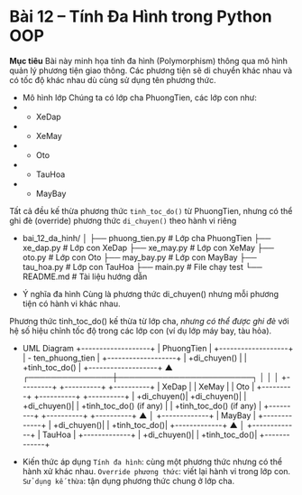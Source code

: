 # Bài 12 – Tính Đa Hình trong Python OOP
**Mục tiêu**
Bài này minh họa tính đa hình (Polymorphism) thông qua mô hình quản lý phương tiện giao thông. Các phương tiện sẽ di chuyển khác nhau và có tốc độ khác nhau dù cùng sử dụng tên phương thức.

- Mô hình lớp
Chúng ta có lớp cha PhuongTien, các lớp con như:
- - XeDap
- - XeMay
- - Oto
- - TauHoa
- - MayBay

Tất cả đều kế thừa phương thức `tinh_toc_do()` từ PhuongTien, nhưng có thể ghi đè (override) phương thức `di_chuyen()` theo hành vi riêng

- bai_12_da_hinh/
│
├── phuong_tien.py       # Lớp cha PhuongTien
├── xe_dap.py            # Lớp con XeDap
├── xe_may.py            # Lớp con XeMay
├── oto.py               # Lớp con Oto
├── may_bay.py           # Lớp con MayBay
├── tau_hoa.py           # Lớp con TauHoa
├── main.py              # File chạy test
└── README.md            # Tài liệu hướng dẫn

- Ý nghĩa đa hình
Cùng là phương thức di_chuyen() nhưng mỗi phương tiện có hành vi khác nhau.

Phương thức tinh_toc_do() kế thừa từ lớp cha, *nhưng có thể được ghi đè* với hệ số hiệu chỉnh tốc độ trong các lớp con (ví dụ lớp máy bay, tàu hỏa).

* UML Diagram
          +-------------------+
          |   PhuongTien      |
          +-------------------+
          | - ten_phuong_tien |
          +-------------------+
          | +di_chuyen()      |
          | +tinh_toc_do()    |
          +-------------------+
                  ▲
  ┌───────────────┼────────────────────────┐
  │               │                        │
+---------+   +----------+           +----------+
|  XeDap  |   |  XeMay   |           |   Oto    |
+---------+   +----------+           +----------+
| +di_chuyen()| +di_chuyen()|       | +di_chuyen()|
| +tinh_toc_do() (if any)   |       | +tinh_toc_do() (if any) |
+---------+   +----------+           +----------+
        ▲
        │
  +-------------+
  |  MayBay     |
  +-------------+
  | +di_chuyen()|
  | +tinh_toc_do()|
  +-------------+
        ▲
        │
  +-------------+
  |  TauHoa     |
  +-------------+
  | +di_chuyen()|
  | +tinh_toc_do()|
  +-------------+

-  Kiến thức áp dụng
`Tính đa hình`: cùng một phương thức nhưng có thể hành xử khác nhau.
`Override phương thức`: viết lại hành vi trong lớp con.
`Sử dụng kế thừa`: tận dụng phương thức chung ở lớp cha.
